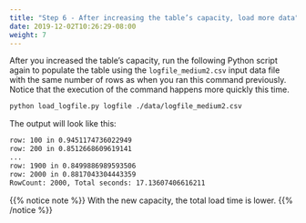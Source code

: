 ```yaml
---
title: "Step 6 - After increasing the table’s capacity, load more data"
date: 2019-12-02T10:26:29-08:00
weight: 7
---
```


After you increased the table’s capacity, run the following Python script again to populate the table using the `logfile_medium2.csv` input data file with the same number of rows as when you ran this command previously. Notice that the execution of the command happens more quickly this time.

```bash
python load_logfile.py logfile ./data/logfile_medium2.csv
```

The output will look like this:

```txt
row: 100 in 0.9451174736022949
row: 200 in 0.8512668609619141
...
row: 1900 in 0.8499886989593506
row: 2000 in 0.8817043304443359
RowCount: 2000, Total seconds: 17.13607406616211
```

{{% notice note %}}
With the new capacity, the total load time is lower.
{{% /notice %}}
